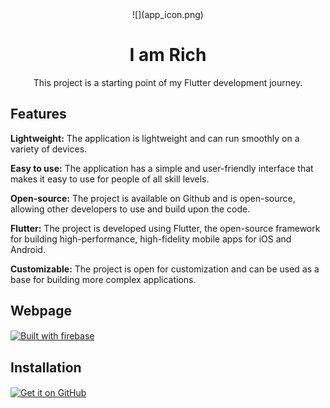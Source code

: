 <div align="center">
    ![](app_icon.png)
    <h1>I am Rich</h1>
    <p>This project is a starting point of my Flutter development journey.</p>
</div>

## Features 

**Lightweight:** The application is lightweight and can run smoothly on a variety of devices.

**Easy to use:** The application has a simple and user-friendly interface that makes it easy to use for people of all skill levels.

**Open-source:** The project is available on Github and is open-source, allowing other developers to use and build upon the code.

**Flutter:** The project is developed using Flutter, the open-source framework for building high-performance, high-fidelity mobile apps for iOS and Android.

**Customizable:** The project is open for customization and can be used as a base for building more complex applications.

## Webpage

[<img src="https://firebase.google.com/static/downloads/brand-guidelines/PNG/logo-built_black.png"
    alt="Built with firebase"
        height="80"
            align="center">](https://i-am-rich-6db40.web.app/#/)

## Installation

[<img src="https://raw.githubusercontent.com/NeoApplications/Neo-Backup/034b226cea5c1b30eb4f6a6f313e4dadcbb0ece4/badge_github.png" 
    alt="Get it on GitHub" 
        height="80"
            align="center">](https://github.com/chottuthejimmy/I-am-Rich/releases/latest)